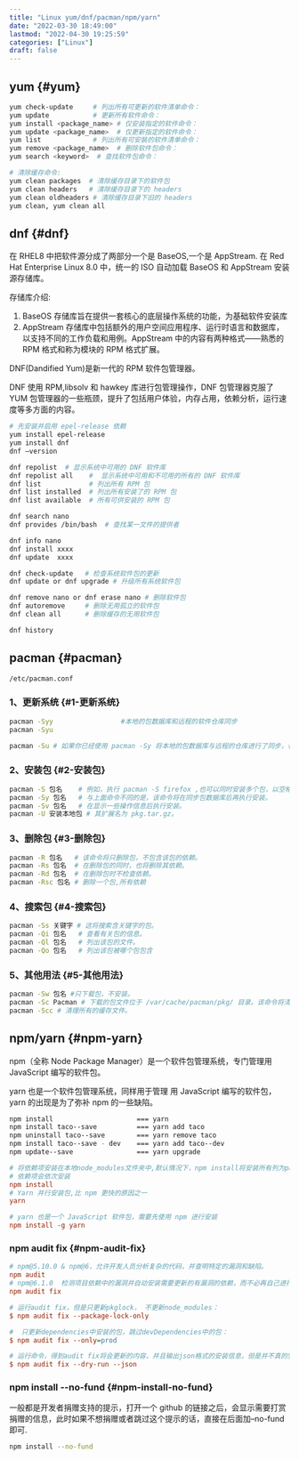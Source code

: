 ```yaml
---
title: "Linux yum/dnf/pacman/npm/yarn"
date: "2022-03-30 18:49:00"
lastmod: "2022-04-30 19:25:59"
categories: ["Linux"]
draft: false
---
```


## yum {#yum}

```bash
yum check-update     # 列出所有可更新的软件清单命令：
yum update           # 更新所有软件命令：
yum install <package_name> # 仅安装指定的软件命令：
yum update <package_name>  # 仅更新指定的软件命令：
yum list             # 列出所有可安裝的软件清单命令：
yum remove <package_name>  # 删除软件包命令：
yum search <keyword>  # 查找软件包命令：

# 清除缓存命令:
yum clean packages  # 清除缓存目录下的软件包
yum clean headers   # 清除缓存目录下的 headers
yum clean oldheaders # 清除缓存目录下旧的 headers
yum clean, yum clean all
```


## dnf {#dnf}

在 RHEL8 中把软件源分成了两部分一个是 BaseOS,一个是 AppStream.
在 Red Hat Enterprise Linux 8.0 中，统一的 ISO 自动加载 BaseOS 和 AppStream 安装源存储库。

存储库介绍:

1.  BaseOS 存储库旨在提供一套核心的底层操作系统的功能，为基础软件安装库
2.  AppStream 存储库中包括额外的用户空间应用程序、运行时语言和数据库，以支持不同的工作负载和用例。AppStream 中的内容有两种格式——熟悉的 RPM 格式和称为模块的 RPM 格式扩展。

DNF(Dandified Yum)是新一代的 RPM 软件包管理器。

DNF 使用 RPM,libsolv 和 hawkey 库进行包管理操作，DNF 包管理器克服了 YUM 包管理器的一些瓶颈，提升了包括用户体验，内存占用，依赖分析，运行速度等多方面的内容。

```bash
# 先安装并启用 epel-release 依赖
yum install epel-release
yum install dnf
dnf –version

dnf repolist  # 显示系统中可用的 DNF 软件库
dnf repolist all    #  显示系统中可用和不可用的所有的 DNF 软件库
dnf list            # 列出所有 RPM 包
dnf list installed  # 列出所有安装了的 RPM 包
dnf list available  # 所有可供安装的 RPM 包

dnf search nano
dnf provides /bin/bash  # 查找某一文件的提供者

dnf info nano
dnf install xxxx
dnf update  xxxx

dnf check-update   # 检查系统软件包的更新
dnf update or dnf upgrade # 升级所有系统软件包

dnf remove nano or dnf erase nano # 删除软件包
dnf autoremove     # 删除无用孤立的软件包
dnf clean all      # 删除缓存的无用软件包

dnf history
```


## pacman {#pacman}

`/etc/pacman.conf`


### 1、更新系统 {#1-更新系统}

```bash
pacman -Syy					#本地的包数据库和远程的软件仓库同步
pacman -Syu

pacman -Su # 如果你已经使用 pacman -Sy 将本地的包数据库与远程的仓库进行了同步，也可以只执行：
```


### 2、安装包 {#2-安装包}

```bash
pacman -S 包名    # 例如，执行 pacman -S firefox ,也可以同时安装多个包，以空格分隔包名即可。
pacman -Sy 包名   # 与上面命令不同的是，该命令将在同步包数据库后再执行安装。
pacman -Sv 包名   # 在显示一些操作信息后执行安装。
pacman -U 安装本地包 # 其扩展名为 pkg.tar.gz。
```


### 3、删除包 {#3-删除包}

```bash
pacman -R 包名   # 该命令将只删除包，不包含该包的依赖。
pacman -Rs 包名  # 在删除包的同时，也将删除其依赖。
pacman -Rd 包名  # 在删除包时不检查依赖。
pacman -Rsc 包名 # 删除一个包,所有依赖
```


### 4、搜索包 {#4-搜索包}

```bash
pacman -Ss 关键字 # 这将搜索含关键字的包。
pacman -Qi 包名   # 查看有关包的信息。
pacman -Ql 包名   # 列出该包的文件。
pacman -Qo 包名   # 列出该包被哪个包包含
```


### 5、其他用法 {#5-其他用法}

```bash
pacman -Sw 包名 #只下载包，不安装。
pacman -Sc Pacman # 下载的包文件位于 /var/cache/pacman/pkg/ 目录。该命令将清理未安装的包文件
pacman -Scc # 清理所有的缓存文件。
```


## npm/yarn {#npm-yarn}

npm（全称 Node Package Manager）是一个软件包管理系统，专门管理用 JavaScript 编写的软件包。

yarn 也是一个软件包管理系统，同样用于管理 用 JavaScript 编写的软件包，yarn 的出现是为了弥补 npm 的一些缺陷。

```bash
npm install                     === yarn
npm install taco--save          === yarn add taco
npm uninstall taco--save        === yarn remove taco
npm install taco--save - dev    === yarn add taco--dev
npm update--save                === yarn upgrade
```

```cfg
# 将依赖项安装在本地node_modules文件夹中,默认情况下，npm install将安装所有列为package.json中的依赖项的模块。
# 依赖项会依次安装
npm install
# Yarn 并行安装包,比 npm 更快的原因之一
yarn

# yarn 也是一个 JavaScript 软件包，需要先使用 npm 进行安装
npm install -g yarn
```


### npm audit fix {#npm-audit-fix}

```cfg
# npm@5.10.0 & npm@6，允许开发人员分析复杂的代码，并查明特定的漏洞和缺陷。
npm audit
# npm@6.1.0  检测项目依赖中的漏洞并自动安装需要更新的有漏洞的依赖，而不必再自己进行跟踪和修复
npm audit fix

# 运行audit fix，但是只更新pkglock， 不更新node_modules：
$ npm audit fix --package-lock-only

#  只更新dependencies中安装的包，跳过devDependencies中的包：
$ npm audit fix --only=prod

# 运行命令，得到audit fix将会更新的内容，并且输出json格式的安装信息，但是并不真的安装更新：
$ npm audit fix --dry-run --json
```


### npm install --no-fund {#npm-install-no-fund}

一般都是开发者捐赠支持的提示，打开一个 github 的链接之后，会显示需要打赏捐赠的信息，此时如果不想捐赠或者跳过这个提示的话，直接在后面加–no-fund 即可.

```bash
npm install --no-fund
```